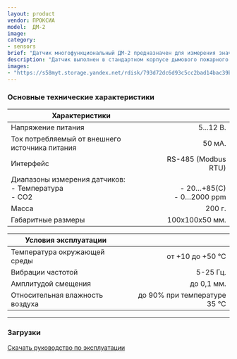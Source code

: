 ```yaml
---
layout: product
vendor: ПРОКСИА
model:  ДМ-2
image:
category:
- sensors
brief: "Датчик многофункциональный ДМ-2 предназначен для измерения значений параметров температуры и содержания CO-2 в воздухе, а также передачи данных через RS-485 по протоколу Modbus RTU."
description: "Датчик выполнен в стандартном корпусе дымового пожарного извещателя для удобства монтажа и последующего обслуживания. Датчик измеряет и выдает конечную величину параметров без необходимости пересчёта значений."
images: 
- "https://s58myt.storage.yandex.net/rdisk/793d72dc6d93c5cc2bad14bac39b2426a094a4f7d85f8cabdeb3b2cfb3fec9fc/5e836ef6/fKqInKw3d7bLFOeFnMGnhA3Z79E12GPKyG8JS2IErRL2wuEwAb2cEdQ-tNDFLaV_XoTWMhaoDXpQw4SSV2jsyC7s6DFjGcIOQtij2UUNuoqr8npumZHI4midPdWhecNq?uid=1130000031733223&filename=DM-2.png&disposition=inline&hash=&limit=0&content_type=image%2Fpng&owner_uid=1130000031733223&fsize=69212&hid=5a6b987dc11c5f8aa6695563e3f9eec6&media_type=image&tknv=v2&etag=f92f43d35f18f61edd0400a98df7bf46&rtoken=tarm3XGtCzsG&force_default=yes&ycrid=na-5696df252149219860f18d3782067c6d-downloader1e&ts=5a22903e12980&s=cc87f392f8c81281b5bdb4a914751f9c882df2f6b20ee478118460b6531da0ed&pb=U2FsdGVkX1-ph6w-lJ7l3OYPGIr2mXJFD4sx1YCvtN4ew64CC6p6I04UXKvH8a9-fNmG9fRzDCM5nl5e5ESEjJtfQrBcS-Pvm231-IMh1DEa6VDRckwFBeuM-239YxVD"
---
```


### Основные технические характеристики

|Характеристики||
| ------------- |-------------:|
| Напряжение питания  | 5...12 В. |
| Ток потребляемый от внешнего источника питания |	50 мА. |
| Интерфейс |	RS-485 (Modbus RTU) |
| Диапазоны измерения датчиков: <br /> - Температура <br /> - СО2 | <br />- 20…+85(С) <br />- 0…2000 ppm |
| Масса	| 200 г. |
| Габаритные размеры |	100х100х50 мм. |


|Условия эксплуатации||
| ------------- |-------------:|
| Температура окружающей среды	| от +10 до +50 °С |
| Вибрации частотой	| 5-25 Гц. |
| Амплитудой смещения |	до 0,1 мм. |
| Относительная влажность воздуха |	до 90% при температуре 35 °С |

---

### Загрузки

[Скачать руководство по эксплуатации](https://yadi.sk/i/WhYXBkyYqUdIng)
